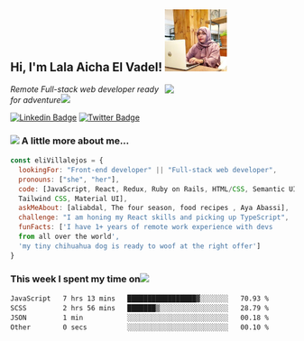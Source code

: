 
<h2> Hi, I'm Lala Aicha El Vadel! 
<img src="/images/lelou.jfif" width="110"></h2>
<img align='right' src="https://media.giphy.com/media/dWxO36Jzd6bTSt5dIY/giphy.gif" width="230">
<p><em>Remote Full-stack web developer ready for adventure</em><img src="https://media.giphy.com/media/XGma2iRIHTKkwqRkFl/giphy.gif" width="40"></p>

[![Linkedin Badge](https://img.shields.io/badge/-lalaAicha%20Elvadel-blue?style=flat-square&logo=Linkedin&logoColor=white&link=https://www.linkedin.com/in/lalaAichaElVadel/)](https://www.linkedin.com/in/lala-aicha-el-vadel-8563a6202/)
[![Twitter Badge](https://img.shields.io/badge/-@miss_lalaAicha_-1ca0f1?style=flat-square&labelColor=1ca0f1&logo=twitter&logoColor=white&link=https://twitter.com/miss_elliev)](https://twitter.com/leloufadel)


### <img src="https://media.giphy.com/media/kbVuid1Ak3uEHJUMVO/giphy.gif" width="50"> A little more about me...  

```javascript
const eliVillalejos = {
  lookingFor: "Front-end developer" || "Full-stack web developer",
  pronouns: ["she", "her"],
  code: [JavaScript, React, Redux, Ruby on Rails, HTML/CSS, Semantic UI, Bootstrap, 
  Tailwind CSS, Material UI],
  askMeAbout: [aliabdal, The four season, food recipes , Aya Abassi],
  challenge: "I am honing my React skills and picking up TypeScript",
  funFacts: ['I have 1+ years of remote work experience with devs 
  from all over the world', 
  'my tiny chihuahua dog is ready to woof at the right offer']
}
```
### This week I spent my time on<img src="https://media.giphy.com/media/SvQzkTQb3ZwKcj1QTO/giphy.gif" width="40">

<!--START_SECTION:waka-->

```txt
JavaScript   7 hrs 13 mins   █████████████████▓░░░░░░░   70.93 %
SCSS         2 hrs 56 mins   ███████▒░░░░░░░░░░░░░░░░░   28.79 %
JSON         1 min           ░░░░░░░░░░░░░░░░░░░░░░░░░   00.18 %
Other        0 secs          ░░░░░░░░░░░░░░░░░░░░░░░░░   00.10 %
```

<!--END_SECTION:waka-->
<!-- 
<p>Latest Blog Posts<img src="https://media.giphy.com/media/THICzXhqZItpoFX7aD/giphy.gif" width="55"></p>

<p>You can check out my portfolio <a href="https://elizabeth-villalejos.netlify.app">here</a><img src="https://media.giphy.com/media/cKPse5DZaptID3YAMK/giphy.gif" width="60"></p> -->
